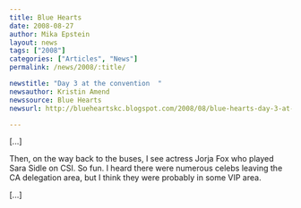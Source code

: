 ```yaml
---
title: Blue Hearts 
date: 2008-08-27
author: Mika Epstein
layout: news
tags: ["2008"]
categories: ["Articles", "News"]
permalink: /news/2008/:title/

newstitle: "Day 3 at the convention  "
newsauthor: Kristin Amend  
newssource: Blue Hearts  
newsurl: http://blueheartskc.blogspot.com/2008/08/blue-hearts-day-3-at-convention.html  

---
```


[...]

Then, on the way back to the buses, I see actress Jorja Fox who played Sara Sidle on CSI. So fun. I heard there were numerous celebs leaving the CA delegation area, but I think they were probably in some VIP area.

[...]  
